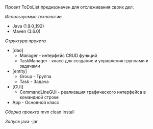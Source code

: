 Проект ToDoList предназначен для отслеживания своих дел.

*Используемые технологии* 
* Java (1.8.0_192)
* Maven (3.6.0)

*Структура прокета*
* [dao]
  * Manager - интерфейс CRUD функций
  * TaskManager - класс для создание и управления группами и задачами
* [entity]
  * Group - Группа
  * Task - Задача
* [GUI]
  * CommandLineGUI - реализация графического интерфейса в командной строке
* App - Основной класс 

*Сборка проекта*
 mvn clean install
 
*Запуск*
 java -jar